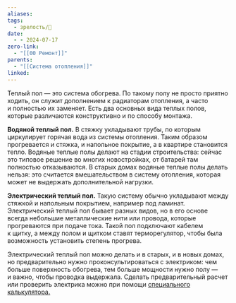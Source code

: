 ```yaml
---
aliases: 
tags:
  - зрелость/🌱
date:
  - - 2024-07-17
zero-link:
  - "[[00 Ремонт]]"
parents:
  - "[[Система отопления]]"
linked: 
---
```

Теплый пол — это система обогрева. По такому полу не просто приятно ходить, он служит дополнением к радиаторам отопления, а часто и полностью их заменяет. Есть два основных вида теплых полов, которые различаются конструктивно и по способу монтажа.

**Водяной теплый пол.** В стяжку укладывают трубы, по которым циркулирует горячая вода из системы отопления. Таким образом прогревается и стяжка, и напольное покрытие, а в квартире становится тепло. Водяные теплые полы делают на стадии строительства: сейчас это типовое решение во многих новостройках, от батарей там полностью отказываются. В старых домах водяные теплые полы делать нельзя: это считается вмешательством в систему отопления, которая может не выдержать дополнительной нагрузки.

**Электрический теплый пол.** Такую систему обычно укладывают между стяжкой и напольным покрытием, например под ламинат. Электрический теплый пол бывает разных видов, но в его основе всегда небольшие металлические нити или провода, которые прогреваются при подаче тока. Такой пол подключают кабелем к щитку, а между полом и щитком ставят терморегулятор, чтобы была возможность установить степень прогрева.

Электрический теплый пол можно делать и в старых, и в новых домах, но предварительно нужно проконсультироваться с электриком: чем больше поверхность обогрева, тем больше мощности нужно полу — и важно, чтобы проводка выдержала. Сделать предварительный расчет или проверить электрика можно при помощи [специального калькулятора.](https://kalk.pro/heating/heating-floor-wire-power/)